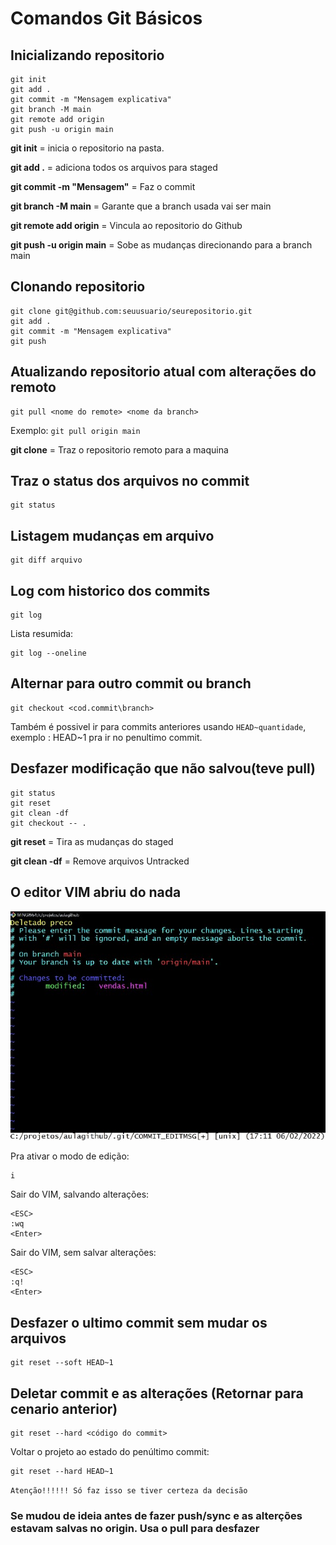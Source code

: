 # Comandos Git Básicos
## Inicializando repositorio
```
git init
git add .
git commit -m "Mensagem explicativa"
git branch -M main
git remote add origin 
git push -u origin main
```

**git init** = inicia o repositorio na pasta.

**git add .** = adiciona todos os arquivos para staged

**git commit -m "Mensagem"** = Faz o commit

**git branch -M main**  = Garante que a branch usada vai ser main

**git remote add origin** = Vincula ao repositorio do Github

**git push -u origin main** = Sobe as mudanças direcionando para a branch main

## Clonando repositorio
```
git clone git@github.com:seuusuario/seurepositorio.git
git add .
git commit -m "Mensagem explicativa"
git push
```

## Atualizando repositorio atual com alterações do remoto
```
git pull <nome do remote> <nome da branch>
```

Exemplo: `git pull origin main`

**git clone** = Traz o repositorio remoto para a maquina

## Traz o status dos arquivos no commit
```
git status
```

## Listagem mudanças em arquivo
```
git diff arquivo
```

## Log com historico dos commits
```
git log
``` 
Lista resumida:
```
git log --oneline
```

## Alternar para outro commit ou branch
```
git checkout <cod.commit\branch>
```
Também é possivel ir para commits anteriores usando `HEAD~quantidade`, exemplo : HEAD~1 pra ir no penultimo commit.

## Desfazer modificação que não salvou(teve pull) 
```
git status
git reset
git clean -df
git checkout -- .
```
**git reset** = Tira as mudanças do staged 

**git clean -df** = Remove arquivos Untracked

## O editor VIM abriu do nada
![editorVIM](editorVIM.jpg)

Pra ativar o modo de edição:
```
i
```

Sair do VIM, salvando alterações:
```
<ESC>
:wq
<Enter>
```

Sair do VIM, sem salvar alterações:
```
<ESC>
:q!
<Enter>
```

## Desfazer o ultimo commit sem mudar os arquivos
```
git reset --soft HEAD~1
```

## Deletar commit e as alterações (Retornar para cenario anterior)
```
git reset --hard <código do commit>
```

Voltar o projeto ao estado do penúltimo commit:
```
git reset --hard HEAD~1
```
`Atenção!!!!!!
Só faz isso se tiver certeza da decisão`

### Se mudou de ideia antes de fazer push/sync e as alterções estavam salvas no origin. Usa o pull para desfazer